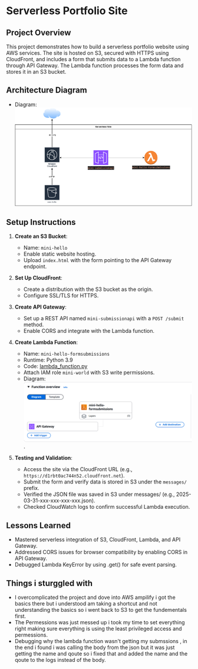 # Serverless Portfolio Site

## Project Overview
This project demonstrates how to build a serverless portfolio website using AWS services. The site is hosted on S3, secured with HTTPS using CloudFront, and includes a form that submits data to a Lambda function through API Gateway. The Lambda function processes the form data and stores it in an S3 bucket.

## Architecture Diagram
- Diagram: ![Diagram](./Diagrams/architecture_diagram.png)

## Setup Instructions
1. **Create an S3 Bucket**:
   - Name: `mini-hello`
   - Enable static website hosting.
   - Upload `index.html` with the form pointing to the API Gateway endpoint.

2. **Set Up CloudFront**:
   - Create a distribution with the S3 bucket as the origin.
   - Configure SSL/TLS for HTTPS.

3. **Create API Gateway**:
   - Set up a REST API named `mini-submissionapi` with a `POST /submit` method.
   - Enable CORS and integrate with the Lambda function.

4. **Create Lambda Function**:
   - Name: `mini-hello-formsubmissions`
   - Runtime: Python 3.9
   - Code: [lambda_function.py](./Functions/lambda_function.py)
   - Attach IAM role `mini-world` with S3 write permissions.
   - Diagram: ![Diagram](./Diagrams/Diagram.png).

5. **Testing and Validation**:
   - Access the site via the CloudFront URL (e.g., `https://d1rbt0ac744n52.cloudfront.net`).
   - Submit the form and verify data is stored in S3 under the `messages/` prefix.
   - Verified the JSON file was saved in S3 under messages/ (e.g., 2025-03-31-xxx-xxx-xxx-xxx.json).
   - Checked CloudWatch logs to confirm successful Lambda execution.

## Lessons Learned
   - Mastered serverless integration of S3, CloudFront, Lambda, and API Gateway.
   - Addressed CORS issues for browser compatibility by enabling CORS in API Gateway.
   - Debugged Lambda KeyError by using .get() for safe event parsing.

## Things i sturggled with
   - I overcomplicated the project and dove into AWS ampilify i got the basics there but i understood am taking a shortcut and not understanding the basics so i went back to S3 to get the fundementals first.
   - The Permessions was just messed up i took my time to set everything right making sure everything is using the least privileged access and permessions.
   - Debugging why the lambda function wasn't getting my submssions , in the end i found i was calling the body from the json but it was just getting the name and qoute so i fixed that and added the name and the qoute to the logs instead of the body.